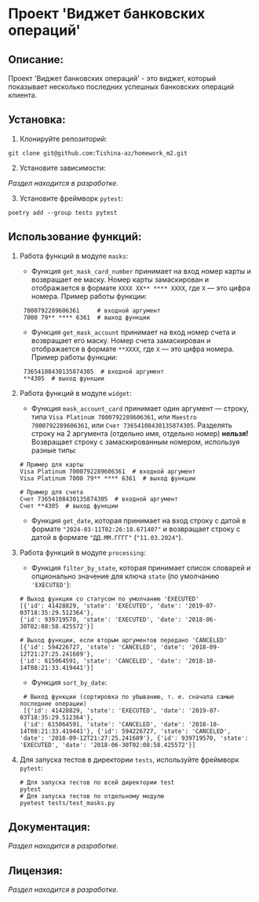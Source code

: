# Проект 'Виджет банковских операций'

## Описание:

Проект 'Виджет банковских операций' - это виджет, который показывает несколько последних
успешных банковских операций клиента.

## Установка:

1. Клонируйте репозиторий:
```
git clone git@github.com:Tishina-az/homework_m2.git
```
2. Установите зависимости:

*Раздел находится в разработке.*

3. Установите фреймворк `pytest`:
```
poetry add --group tests pytest
```

## Использование функций:

1. Работа функций в модуле `masks`:
    - Функция `get_mask_card_number` принимает на вход номер карты и возвращает ее маску. 
   Номер карты замаскирован и отображается в формате `XXXX XX** **** XXXX`, где `X` — это цифра номера.
   Пример работы функции:
   ```
    7000792289606361     # входной аргумент
    7000 79** **** 6361  # выход функции
   ```
   - Функция `get_mask_account` принимает на вход номер счета и возвращает его маску. 
   Номер счета замаскирован и отображается в формате `**XXXX`, где `X` — это цифра номера.
   Пример работы функции:
   ```
    73654108430135874305  # входной аргумент
    **4305  # выход функции
   ```
   
2. Работа функций в модуле `widget`:
    - Функция `mask_account_card` принимает один аргумент — строку, типа `Visa Platinum 7000792289606361`, 
    или `Maestro 7000792289606361`, или `Счет 73654108430135874305`. 
    Разделять строку на 2 аргумента (отдельно имя, отдельно номер) **нельзя!**
    Возвращает строку с замаскированным номером, используя разные типы:
    ```
    # Пример для карты
    Visa Platinum 7000792289606361  # входной аргумент
    Visa Platinum 7000 79** **** 6361  # выход функции

    # Пример для счета
    Счет 73654108430135874305  # входной аргумент
    Счет **4305  # выход функции
    ```
   - Функция `get_date`, которая принимает на вход строку с датой в формате `"2024-03-11T02:26:18.671407"`
   и возвращает строку с датой в формате `"ДД.ММ.ГГГГ"` (`"11.03.2024"`).


3. Работа функций в модуле `processing`:
    - Функция `filter_by_state`, которая принимает список словарей и опционально значение для ключа 
    `state` (по умолчанию `'EXECUTED'`):
    ```
    # Выход функции со статусом по умолчанию 'EXECUTED'
    [{'id': 41428829, 'state': 'EXECUTED', 'date': '2019-07-03T18:35:29.512364'}, 
    {'id': 939719570, 'state': 'EXECUTED', 'date': '2018-06-30T02:08:58.425572'}]
    
    # Выход функции, если вторым аргументов передано 'CANCELED'
    [{'id': 594226727, 'state': 'CANCELED', 'date': '2018-09-12T21:27:25.241689'}, 
    {'id': 615064591, 'state': 'CANCELED', 'date': '2018-10-14T08:21:33.419441'}]
    ```
    - Функция `sort_by_date`:
   ``` 
    # Выход функции (сортировка по убыванию, т. е. сначала самые последние операции)
    [{'id': 41428829, 'state': 'EXECUTED', 'date': '2019-07-03T18:35:29.512364'}, 
    {'id': 615064591, 'state': 'CANCELED', 'date': '2018-10-14T08:21:33.419441'}, {'id': 594226727, 'state': 'CANCELED', 'date': '2018-09-12T21:27:25.241689'}, {'id': 939719570, 'state': 'EXECUTED', 'date': '2018-06-30T02:08:58.425572'}]
   ```
4. Для запуска тестов в директории `tests`, используйте фреймворк `pytest`:
    ```
    # Для запуска тестов по всей директории test
    pytest
    # Для запуска тестов по отдельному модулю
    pyetest tests/test_masks.py
    ```

## Документация:

*Раздел находится в разработке.*

## Лицензия:

*Раздел находится в разработке.*
